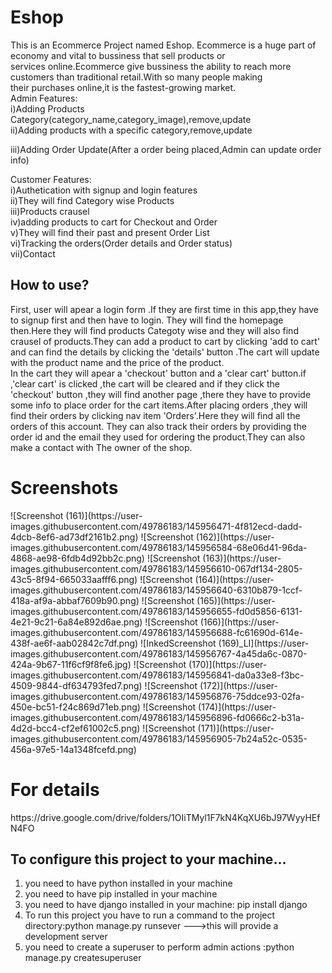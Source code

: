 # Eshop
<div>
<span>This is an Ecommerce Project named Eshop. Ecommerce is a huge part of economy and vital to bussiness that sell products or </span><br>
<span>services online.Ecommerce give bussiness the ability to reach  more customers than traditional retail.With so many people making </span><br>
<span>their purchases online,it is the fastest-growing  market.</span><br>
<span>Admin Features:</span><br>
   <span>i)Adding Products Category(category_name,category_image),remove,update</span><br>
   <span>ii)Adding products with a specific category,remove,update</span><br>
   <p>iii)Adding Order Update(After a order being placed,Admin can update order info)</p>
  
<span>Customer Features:</span><br>
  <span> i)Authetication with signup and login features</span><br>
   <span>ii)They will find Category wise Products</span><br>
   <span>iii)Products crausel</span><br>
   <span>iv)adding products to cart for Checkout and Order</span><br>
   <span>v)They will find their past and present Order List</span><br>
   <span>vi)Tracking the orders(Order details and Order status)</span><br>
   <span>vii)Contact</span><br>
  </div>
  
  <div>
 <h2>How to use?</h2>
<p><span>First, user will apear a login form .If they are first time in this app,they have to signup first and then have to login.
 They will find the homepage then.Here they will find products Categoty wise and they will also find crausel of products.They can
 add a product to cart by clicking 'add to cart' and can find the details by clicking the 'details' button .The cart will update with 
  the product name and the price of the product.</span><br>
 In the cart they will apear a 'checkout' button and a 'clear cart' button.if ,'clear cart' is clicked ,the cart will be cleared and if they 
 click the 'checkout' button ,they will find another page ,there they have to provide some info to place order for the cart items.After
 placing orders ,they will find their orders by clicking nav item 'Orders'.Here they will find all the orders of this account.
 They can also track their orders by providing the order id and the email they used for ordering the product.They can also make a contact 
 with The owner of the shop.</p>
   <h1>Screenshots</h1>
 ![Screenshot (161)](https://user-images.githubusercontent.com/49786183/145956471-4f812ecd-dadd-4dcb-8ef6-ad73df2161b2.png)
![Screenshot (162)](https://user-images.githubusercontent.com/49786183/145956584-68e06d41-96da-4868-ae98-6fdb4d92bb2c.png)
![Screenshot (163)](https://user-images.githubusercontent.com/49786183/145956610-067df134-2805-43c5-8f94-665033aafff6.png)
![Screenshot (164)](https://user-images.githubusercontent.com/49786183/145956640-6310b879-1ccf-418a-af9a-abbaf7609b90.png)
![Screenshot (165)](https://user-images.githubusercontent.com/49786183/145956655-fd0d5856-6131-4e21-9c21-6a84e892d6ae.png)
![Screenshot (166)](https://user-images.githubusercontent.com/49786183/145956688-fc61690d-614e-438f-ae6f-aab02842c7df.png)
![InkedScreenshot (169)_LI](https://user-images.githubusercontent.com/49786183/145956767-4a45da6c-0870-424a-9b67-11f6cf9f8fe6.jpg)
![Screenshot (170)](https://user-images.githubusercontent.com/49786183/145956841-da0a33e8-f3bc-4509-9844-df634793fed7.png)
![Screenshot (172)](https://user-images.githubusercontent.com/49786183/145956876-75ddce93-02fa-450e-bc51-f24c869d71eb.png)
![Screenshot (174)](https://user-images.githubusercontent.com/49786183/145956896-fd0666c2-b31a-4d2d-bcc4-cf2ef61002c5.png)
![Screenshot (171)](https://user-images.githubusercontent.com/49786183/145956905-7b24a52c-0535-456a-97e5-14a1348fcefd.png)

   <h1>For details</h1>
  https://drive.google.com/drive/folders/1OIiTMyl1F7kN4KqXU6bJ97WyyHEfN4FO
  </div>
<div>
  <h2>To configure this project to your machine...</h2>
  <ol>
    <li>you need to have python installed in your machine</li>
  <li>you need to have pip installed in your machine</li>
  <li><span>you need to have django installed in your machine: pip install django</li>
  <li>To run this project you have to run a command to the project directory:python manage.py runsever --->this will provide a development server  </li>
  <li>you need to create a superuser to perform admin actions :python manage.py createsuperuser</li>
   </ol>
 </div>
